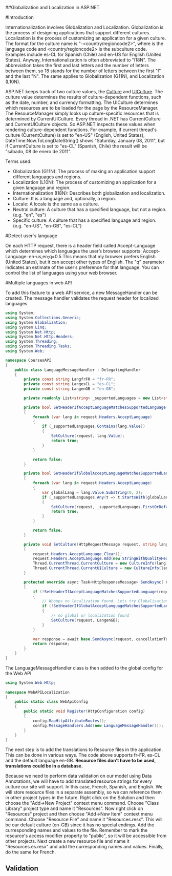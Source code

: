 ##Globalization and Localization in ASP.NET

#Introduction

Internationalization involves Globalization and Localization. Globalization is the process of designing applications that support different cultures. Localization is the process of customizing an application for a given culture.
The format for the culture name is "<languagecode2>-<country/regioncode2>", where <languagecode2> is the language code and <country/regioncode2> is the subculture code. Examples include es-CL for Spanish (Chile) and en-US for English (United States).
Anyway, Internationalization is often abbreviated to "I18N". The abbreviation takes the first and last letters and the number of letters between them, so 18 stands for the number of letters between the first "I" and the last "N". The same applies to Globalization (G11N), and Localization (L10N).

ASP.NET keeps track of two culture values, the [Culture](http://msdn.microsoft.com/en-us/library/system.web.ui.page.culture.aspx) and [UICulture](http://msdn.microsoft.com/en-us/library/system.web.ui.page.uiculture.aspx). The culture value determines the results of culture-dependent functions, such as the date, number, and currency formatting. The UICulture determines which resources are to be loaded for the page by the ResourceManager. The ResourceManager simply looks up culture-specific resources that is determined by CurrentUICulture. Every thread in .NET has CurrentCulture and CurrentUICulture objects. So ASP.NET inspects these values when rendering culture-dependent functions. For example, if current thread's culture (CurrentCulture) is set to "en-US" (English, United States), DateTime.Now.ToLongDateString() shows "Saturday, January 08, 2011", but if CurrentCulture is set to "es-CL" (Spanish, Chile) the result will be "sábado, 08 de enero de 2011".

Terms used:
* Globalization (G11N): The process of making an application support different languages and regions.
* Localization (L10N): The process of customizing an application for a given language and region.
* Internationalization (I18N): Describes both globalization and localization.
* Culture: It is a language and, optionally, a region.
* Locale: A locale is the same as a culture.
* Neutral culture: A culture that has a specified language, but not a region. (e.g. "en", "es")
* Specific culture: A culture that has a specified language and region. (e.g. "en-US", "en-GB", "es-CL")

#Detect user´s language

On each HTTP request, there is a header field called Accept-Language which determines which languages the user’s browser supports:
        Accept-Language: en-us,en;q=0.5
This means that my browser prefers English (United States), but it can accept other types of English. The "q" parameter indicates an estimate of the user’s preference for that language. You can control the list of languages using your web browser.

#Multiple languages in web API

To add this feature to a web API service, a new MessageHandler can be created. The message handler validates the request header for localized languages

```c#
using System;
using System.Collections.Generic;
using System.Globalization;
using System.Linq;
using System.Net.Http;
using System.Net.Http.Headers;
using System.Threading;
using System.Threading.Tasks;
using System.Web;

namespace CoursesAPI
{
    public class LanguageMessageHandler : DelegatingHandler
    {
        private const string LangfrFR = "fr-FR";
        private const string LangesCL = "es-CL";
        private const string LangenGB = "en-GB";

        private readonly List<string> _supportedLanguages = new List<string> { LangfrFR, LangesCL, LangenGB };

        private bool SetHeaderIfAcceptLanguageMatchesSupportedLanguage(HttpRequestMessage request)
        {
            foreach (var lang in request.Headers.AcceptLanguage)
            {
                if (_supportedLanguages.Contains(lang.Value))
                {
                    SetCulture(request, lang.Value);
                    return true;
                }
            }

            return false;
        }

        private bool SetHeaderIfGlobalAcceptLanguageMatchesSupportedLanguage(HttpRequestMessage request)
        {
            foreach (var lang in request.Headers.AcceptLanguage)
            {
                var globalLang = lang.Value.Substring(0, 2);
                if (_supportedLanguages.Any(t => t.StartsWith(globalLang)))
                {
                    SetCulture(request, _supportedLanguages.FirstOrDefault(i => i.StartsWith(globalLang)));
                    return true;
                }
            }

            return false;
        }

        private void SetCulture(HttpRequestMessage request, string lang)
        {
            request.Headers.AcceptLanguage.Clear();
            request.Headers.AcceptLanguage.Add(new StringWithQualityHeaderValue(lang));
            Thread.CurrentThread.CurrentCulture = new CultureInfo(lang);
            Thread.CurrentThread.CurrentUICulture = new CultureInfo(lang);
        }

        protected override async Task<HttpResponseMessage> SendAsync( HttpRequestMessage request, CancellationToken cancellationToken)
        {
            if (!SetHeaderIfAcceptLanguageMatchesSupportedLanguage(request))
            {
                // Whoops no localization found. Lets try Globalisation
                if (!SetHeaderIfGlobalAcceptLanguageMatchesSupportedLanguage(request))
                {
                    // no global or localization found
                    SetCulture(request, LangenGB);
                }
            }

            var response = await base.SendAsync(request, cancellationToken);
            return response;
        }
    }
}
```

The LanguageMessageHandler class is then added to the global config for the Web API

```c#
using System.Web.Http;
 
namespace WebAPILocalization
{
    public static class WebApiConfig
    {
        public static void Register(HttpConfiguration config)
        {
            config.MapHttpAttributeRoutes();
            config.MessageHandlers.Add(new LanguageMessageHandler());
        }
    }
}
```

The next step is to add the translations to Resource files in the application. 
This can be done in various ways. The code above supports fr-FR, es-CL and the default language en-GB. **Resource files don’t have to be used, translations could be in a database.**

Because we need to perform data validation on our model using Data Annotations, we will have to add translated resource strings for every culture our site will support. In this case, French, Spanish, and English.
We will store resource files in a separate assembly, so we can reference them in other project types in the future.
Right click on the Solution and then choose the "Add->New Project" context menu command. Choose "Class Library" project type and name it "Resources".
Now right click on "Resources" project and then choose "Add->New Item" context menu command. Choose "Resource File" and name it "Resources.resx". This will be our default culture (en-GB) since it has no special endings. Add the curresponding names and values to the file.
Remember to mark the resource's access modifier property to "public", so it will be accessible from other projects.
Next create a new resource file and name it "Resources.es.resx" and add the curresponding names and values. Finally, do the same for French.


## Validation

